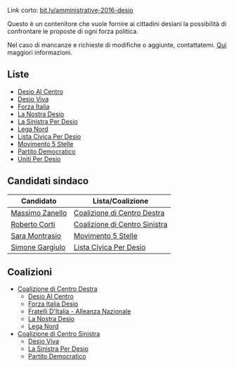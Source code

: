 Link corto: [bit.ly/amministrative-2016-desio](https://bit.ly/amministrative-2016-desio)

Questo è un contenitore che vuole fornire ai cittadini desiani la possibilità di confrontare le proposte di ogni forza politica.

Nel caso di mancanze e richieste di modifiche o aggiunte, contattatemi. [Qui](richiesta-del-programma-elettorale.md) maggiori informazioni.

## Liste

- [Desio Al Centro](desio-al-centro.md)
- [Desio Viva](desio-viva.md)
- [Forza Italia](forza-italia.md)
- [La Nostra Desio](la-nostra-desio.md)
- [La Sinistra Per Desio](la-sinistra-per-desio.md)
- [Lega Nord](lega-nord.md)
- [Lista Civica Per Desio](lista-civica-per-desio.md)
- [Movimento 5 Stelle](movimento-5-stelle.md)
- [Partito Democratico](partito-democratico.md)
- [Uniti Per Desio](uniti-per-desio.md)

## Candidati sindaco

| Candidato | Lista/Coalizione |
|-----------|------------------|
| [Massimo Zanello](coalizione-di-centro-destra.md#massimo-zanello-candidato-sindaco) | [Coalizione di Centro Destra](coalizione-di-centro-destra.md) |
| [Roberto Corti](coalizione-di-centro-sinistra.md#roberto-corti-candidato-sindaco) | [Coalizione di Centro Sinistra](coalizione-di-centro-sinistra.md) |
| [Sara Montrasio](movimento-5-stelle.md#sara-montrasio-candidato-sindaco) | [Movimento 5 Stelle](movimento-5-stelle.md) |
| [Simone Gargiulo](lista-civica-per-desio.md#simone-gargiulo-candidato-sindaco) | [Lista Civica Per Desio](lista-civica-per-desio.md) |

## Coalizioni

- [Coalizione di Centro Destra](coalizione-di-centro-destra.md)
  - [Desio Al Centro](desio-al-centro.md)
  - [Forza Italia Desio](forza-italia.md)
  - [Fratelli D'Italia - Alleanza Nazionale](fratelli-ditalia-alleanza-nazionale.md)
  - [La Nostra Desio](la-nostra-desio.md)
  - [Lega Nord](lega-nord.md)
- [Coalizione di Centro Sinistra](coalizione-di-centro-sinistra.md)
  - [Desio Viva](desio-viva.md)
  - [La Sinistra Per Desio](la-sinistra-per-desio.md)
  - [Partito Democratico](partito-democratico.md)
